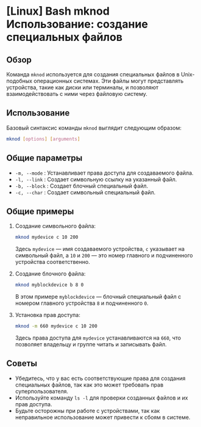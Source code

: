 # [Linux] Bash mknod Использование: создание специальных файлов

## Обзор
Команда `mknod` используется для создания специальных файлов в Unix-подобных операционных системах. Эти файлы могут представлять устройства, такие как диски или терминалы, и позволяют взаимодействовать с ними через файловую систему.

## Использование
Базовый синтаксис команды `mknod` выглядит следующим образом:

```bash
mknod [options] [arguments]
```

## Общие параметры
- `-m, --mode` : Устанавливает права доступа для создаваемого файла.
- `-l, --link` : Создает символьную ссылку на указанный файл.
- `-b, --block` : Создает блочный специальный файл.
- `-c, --char` : Создает символьный специальный файл.

## Общие примеры
1. Создание символьного файла:
   ```bash
   mknod mydevice c 10 200
   ```
   Здесь `mydevice` — имя создаваемого устройства, `c` указывает на символьный файл, а `10` и `200` — это номер главного и подчиненного устройства соответственно.

2. Создание блочного файла:
   ```bash
   mknod myblockdevice b 8 0
   ```
   В этом примере `myblockdevice` — блочный специальный файл с номером главного устройства `8` и подчиненного `0`.

3. Установка прав доступа:
   ```bash
   mknod -m 660 mydevice c 10 200
   ```
   Здесь права доступа для `mydevice` устанавливаются на `660`, что позволяет владельцу и группе читать и записывать файл.

## Советы
- Убедитесь, что у вас есть соответствующие права для создания специальных файлов, так как это может требовать прав суперпользователя.
- Используйте команду `ls -l` для проверки созданных файлов и их прав доступа.
- Будьте осторожны при работе с устройствами, так как неправильное использование может привести к сбоям в системе.